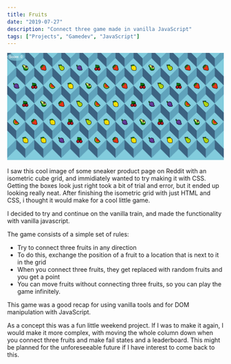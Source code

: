 ```yaml
---
title: Fruits
date: "2019-07-27"
description: "Connect three game made in vanilla JavaScript"
tags: ["Projects", "Gamedev", "JavaScript"]
---
```


<a href="https://github.com/Larqqa/Fruits/tree/game-maybe" class="icon">
  <i class="fab fa-github"></i>
</a>

<a href="https://fruits-game.netlify.com/" class="icon">
  <i class="fas fa-laptop"></i>
</a>

![Fruits](./Fruits.png)

I saw this cool image of some sneaker product page on Reddit with an isometric cube grid, and immidiately wanted to try making it with CSS. Getting the boxes look just right took a bit of trial and error, but it ended up looking really neat. After finishing the isometric grid with just HTML and CSS, i thought it would make for a cool little game.

I decided to try and continue on the vanilla train, and made the functionality with vanilla javascript.

The game consists of a simple set of rules:
* Try to connect three fruits in any direction
* To do this, exchange the position of a fruit to a location that is next to it in the grid
* When you connect three fruits, they get replaced with random fruits and you get a point
* You can move fruits without connecting three fruits, so you can play the game infinitely.

This game was a good recap for using vanilla tools and for DOM manipulation with JavaScript.

As a concept this was a fun little weekend project. If I was to make it again, I would make it more complex, with moving the whole column down when you connect three fruits and make fail states and a leaderboard. This might be planned for the unforeseeable future if I have interest to come back to this.